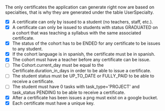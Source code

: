 The only certificates the application can generate right now are based on specialties, that is why they are generated under the table UserSpecialty.

- [x] A certificate can only by issued to a student (no teachers, staff, etc.).
- [x] A certificate can only be issued to students with status GRADUATED on a cohort that was teaching a syllabus with the same associated certificate.
- [x] The status of the cohort has to be ENDED for any certificate to be issues to any student.
- [x] If the cohort language is in spanish, the certificate must be in spanish.
- [x] The cohort must have a teacher before any certificate can be issue.
- [ ] The Cohort.current_day must be equal to the Certificate.duration_in_days in order to be able to issue a certificate.
- [ ] The student status must be UP_TO_DATE or FULLY_PAID to be able to receive a certificate.
- [ ] The student must have 0 tasks with task_type='PROJECT' and task_status PENDING to be able to receive a certificate.
- [x] After a certificate has been issues a png must exist on a google bucket.
- [x] Each certificate must have a unique key.
